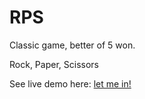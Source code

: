 # RPS

Classic game, better of 5 won.

Rock, Paper, Scissors

See live demo here: <a href="https://facundotm.github.io/RPS/">let me in!</a>
